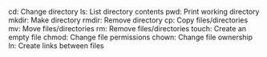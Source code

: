 cd: Change directory
ls: List directory contents
pwd: Print working directory
mkdir: Make directory
rmdir: Remove directory
cp: Copy files/directories
mv: Move files/directories
rm: Remove files/directories
touch: Create an empty file
chmod: Change file permissions
chown: Change file ownership
ln: Create links between files